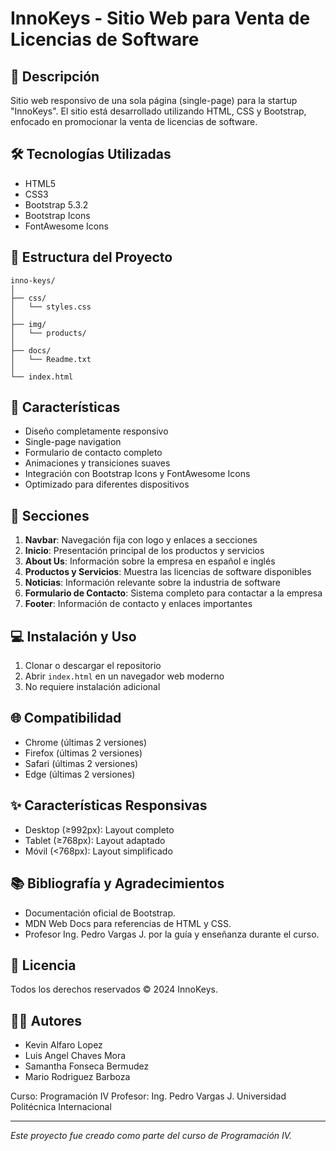 
# InnoKeys - Sitio Web para Venta de Licencias de Software

## 📝 Descripción
Sitio web responsivo de una sola página (single-page) para la startup "InnoKeys". El sitio está desarrollado utilizando HTML, CSS y Bootstrap, enfocado en promocionar la venta de licencias de software.

## 🛠️ Tecnologías Utilizadas
- HTML5
- CSS3
- Bootstrap 5.3.2
- Bootstrap Icons
- FontAwesome Icons


## 📂 Estructura del Proyecto
```
inno-keys/
│
├── css/
│   └── styles.css
│
├── img/
│   └── products/
│
├── docs/
│   └── Readme.txt
│
└── index.html
```

## 🚀 Características
- Diseño completamente responsivo
- Single-page navigation
- Formulario de contacto completo
- Animaciones y transiciones suaves
- Integración con Bootstrap Icons y FontAwesome Icons
- Optimizado para diferentes dispositivos

## 📱 Secciones
1. **Navbar**: Navegación fija con logo y enlaces a secciones
2. **Inicio**: Presentación principal de los productos y servicios
3. **About Us**: Información sobre la empresa en español e inglés
4. **Productos y Servicios**: Muestra las licencias de software disponibles
5. **Noticias**: Información relevante sobre la industria de software
6. **Formulario de Contacto**: Sistema completo para contactar a la empresa
7. **Footer**: Información de contacto y enlaces importantes

## 💻 Instalación y Uso
1. Clonar o descargar el repositorio
2. Abrir `index.html` en un navegador web moderno
3. No requiere instalación adicional

## 🌐 Compatibilidad
- Chrome (últimas 2 versiones)
- Firefox (últimas 2 versiones)
- Safari (últimas 2 versiones)
- Edge (últimas 2 versiones)

## ✨ Características Responsivas
- Desktop (≥992px): Layout completo
- Tablet (≥768px): Layout adaptado
- Móvil (<768px): Layout simplificado

## 📚 Bibliografía y Agradecimientos
- Documentación oficial de Bootstrap.
- MDN Web Docs para referencias de HTML y CSS.
- Profesor Ing. Pedro Vargas J. por la guía y enseñanza durante el curso.

## 📄 Licencia
Todos los derechos reservados © 2024 InnoKeys.

## 👨‍💻 Autores
- Kevin Alfaro Lopez
- Luis Angel Chaves Mora
- Samantha Fonseca Bermudez
- Mario Rodriguez Barboza

Curso: Programación IV
Profesor: Ing. Pedro Vargas J.
Universidad Politécnica Internacional

---
*Este proyecto fue creado como parte del curso de Programación IV.*
